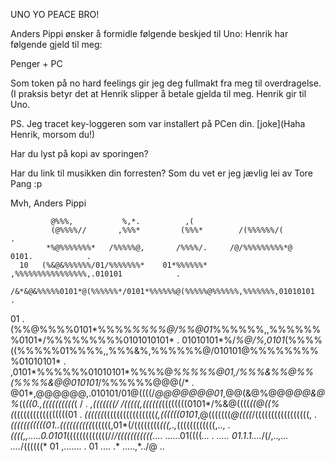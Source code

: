 UNO
YO
PEACE BRO!

 Anders Pippi ønsker å formidle følgende beskjed til Uno:
 Henrik har følgende gjeld til meg:

 Penger + PC 

 Som token på no hard feelings gir jeg deg fullmakt fra meg til overdragelse.
 (I praksis betyr det at Henrik slipper å betale gjelda til meg. Henrik gir til Uno.
 
 PS. Jeg tracet key-loggeren som var installert på PCen din. 
 [joke](Haha Henrik, morsom du!)

 Har du lyst på kopi av sporingen?

 Har du link til musikken din forresten? Som du vet er jeg jævlig lei av Tore Pang :p
 

 Mvh,
 Anders Pippi


             @%%%,           %,*.          ,(                                        
             (@%%%%//       ,%%%*         (%%%*        /(%%%%%%/(                      . 
            *%@%%%%%%%*   /%%%%%@,       /%%%%/.     /@/%%%%%%%%%*@   0101.            . 
      10   (%&@&%%%%%%/01/%%%%%%%*    01*%%%%%%*  ,%%%%%%%%%%%%%%%%,.010101            . 
          /&*&@&%%%%%0101*@(%%%%%%*/0101*%%%%%%@(%%%%%@%%%%%%,%%%%%%%,01010101         . 
   01     .(%%@%%%%0101*%%%%*%%%%@/%%@01*%%%%%%,,%%%%%%%0101*/%%%%%%%%%0101010101*     . 
 01010101*%/*%@/%,0101*(%%%%((%%%%%01%%%%,,%%%&%,%%%%%%@/010101@%%%%%%%%%01010101*     . 
   ,0101*%%%%%%01010101*%%%%@*%%%%%@01,/%%%&%%@%%(%%%%&@@010101*/%%%%%%@@@(/*          . 
   @01*,@@@@@@,.010101/01@((((/*@@@@@@@01*,@@(&@%@@@*@@&@%*((*((0.,((((((((((*(  /     . 
     *,(((((((/  /(((((,((((((*((((((((0101*/%&@((((*((@((%(*(((((((((((((((((01       . 
       *((((((*((((((((((((((((*(,((((((0101*,@(((((((*@((((*/(((((((((((((((((,       . 
        *(((((((((((01..((((((((((*((((((,01*(/((((((((*(((,*.*,*((((((((((((,..,      . 
         *((((,,.....0.0101*(((((((((((((//*/(((((((((((*....  ......01((((*...        . 
          .....      01.1.1....*/(/,..*,... ....*/((((((*    01      ,.......          . 
                01              ....   .*       .....,*../@                       ..
